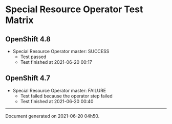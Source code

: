 
Special Resource Operator Test Matrix
=====================================

OpenShift 4.8
-------------

* Special Resource Operator master: SUCCESS
  - Test passed
  - Test finished at 2021-06-20 00:17

OpenShift 4.7
-------------

* Special Resource Operator master: FAILURE
  - Test failed because the operator step failed
  - Test finished at 2021-06-20 00:40


---
Document generated on 2021-06-20 04h50.
